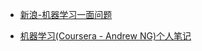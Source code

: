 
- [新浪-机器学习一面问题](https://www.jianshu.com/p/ec4d7c9d80d8)

- [机器学习(Coursera - Andrew NG)个人笔记](https://changchen.me/blog/20180707/coursera-machine-learning-note/)
